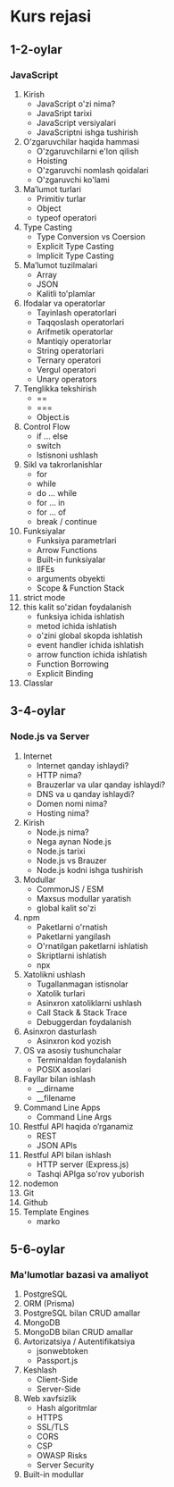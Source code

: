 # Kurs rejasi

## 1-2-oylar

### JavaScript

1. Kirish
    - JavaScript o'zi nima?
    - JavaSript tarixi
    - JavaScript versiyalari
    - JavaScriptni ishga tushirish
2. O’zgaruvchilar haqida hammasi
    - O'zgaruvchilarni e'lon qilish
    - Hoisting
    - O'zgaruvchi nomlash qoidalari
    - O'zgaruvchi ko'lami
3. Ma’lumot turlari
    - Primitiv turlar
    - Object
    - typeof operatori
4. Type Casting
    - Type Conversion vs Coersion
    - Explicit Type Casting
    - Implicit Type Casting
5. Ma’lumot tuzilmalari
    - Array
    - JSON
    - Kalitli to'plamlar
6. Ifodalar va operatorlar
    - Tayinlash operatorlari
    - Taqqoslash operatorlari
    - Arifmetik operatorlar
    - Mantiqiy operatorlar
    - String operatorlari
    - Ternary operatori
    - Vergul operatori
    - Unary operators
7. Tenglikka tekshirish
    - ==
    - ===
    - Object.is
8. Control Flow
    - if ... else
    - switch
    - Istisnoni ushlash
9. Sikl va takrorlanishlar
    - for
    - while
    - do ... while
    - for ... in
    - for ... of
    - break / continue
10. Funksiyalar
    - Funksiya parametrlari
    - Arrow Functions
    - Built-in funksiyalar
    - IIFEs
    - arguments obyekti
    - Scope & Function Stack
11. strict mode
12. this kalit so'zidan foydalanish
    - funksiya ichida ishlatish
    - metod ichida ishlatish
    - o'zini global skopda ishlatish
    - event handler ichida ishlatish
    - arrow function ichida ishlatish
    - Function Borrowing
    - Explicit Binding
13. Classlar

## 3-4-oylar

### Node.js va Server

1. Internet
    - Internet qanday ishlaydi?
    - HTTP nima?
    - Brauzerlar va ular qanday ishlaydi?
    - DNS va u qanday ishlaydi?
    - Domen nomi nima?
    - Hosting nima?
2. Kirish
    - Node.js nima?
    - Nega aynan Node.js
    - Node.js tarixi
    - Node.js vs Brauzer
    - Node.js kodni ishga tushirish
3. Modullar
    - CommonJS / ESM
    - Maxsus modullar yaratish
    - global kalit so'zi
4. npm
    - Paketlarni o'rnatish
    - Paketlarni yangilash
    - O'rnatilgan paketlarni ishlatish
    - Skriptlarni ishlatish
    - npx
5. Xatolikni ushlash
    - Tugallanmagan istisnolar
    - Xatolik turlari
    - Asinxron xatoliklarni ushlash
    - Call Stack & Stack Trace
    - Debuggerdan foydalanish
6. Asinxron dasturlash
    - Asinxron kod yozish
7. OS va asosiy tushunchalar
    - Terminaldan foydalanish
    - POSIX asoslari
8. Fayllar bilan ishlash
    - __dirname
    - __filename
9. Command Line Apps
    - Command Line Args
10. Restful API haqida o’rganamiz
    - REST
    - JSON APIs
11. Restful API bilan ishlash
    - HTTP server (Express.js)
    - Tashqi APIga so'rov yuborish
12. nodemon
13. Git
14. Github
15. Template Engines
    - marko

## 5-6-oylar

### Ma'lumotlar bazasi va amaliyot

1. PostgreSQL
2. ORM (Prisma)
3. PostgreSQL bilan CRUD amallar
4. MongoDB
5. MongoDB bilan CRUD amallar
6. Avtorizatsiya / Autentifikatsiya
    - jsonwebtoken
    - Passport.js
7. Keshlash
    - Client-Side
    - Server-Side
8. Web xavfsizlik
    - Hash algoritmlar
    - HTTPS
    - SSL/TLS
    - CORS
    - CSP
    - OWASP Risks
    - Server Security
9. Built-in modullar

